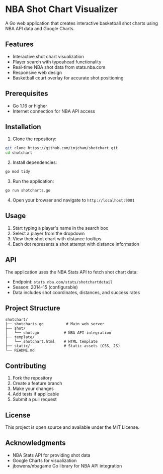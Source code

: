 # NBA Shot Chart Visualizer

A Go web application that creates interactive basketball shot charts using NBA API data and Google Charts.

## Features

- Interactive shot chart visualization
- Player search with typeahead functionality
- Real-time NBA shot data from stats.nba.com
- Responsive web design
- Basketball court overlay for accurate shot positioning

## Prerequisites

- Go 1.16 or higher
- Internet connection for NBA API access

## Installation

1. Clone the repository:
```bash
git clone https://github.com/imjcham/shotchart.git
cd shotchart
```

2. Install dependencies:
```bash
go mod tidy
```

3. Run the application:
```bash
go run shotcharts.go
```

4. Open your browser and navigate to `http://localhost:9001`

## Usage

1. Start typing a player's name in the search box
2. Select a player from the dropdown
3. View their shot chart with distance tooltips
4. Each dot represents a shot attempt with distance information

## API

The application uses the NBA Stats API to fetch shot chart data:
- Endpoint: `stats.nba.com/stats/shotchartdetail`
- Season: 2014-15 (configurable)
- Data includes shot coordinates, distances, and success rates

## Project Structure

```
shotchart/
├── shotcharts.go          # Main web server
├── shot/
│   └── shot.go           # NBA API integration
├── template/
│   └── shotchart.html    # HTML template
├── static/               # Static assets (CSS, JS)
└── README.md
```

## Contributing

1. Fork the repository
2. Create a feature branch
3. Make your changes
4. Add tests if applicable
5. Submit a pull request

## License

This project is open source and available under the MIT License.

## Acknowledgments

- NBA Stats API for providing shot data
- Google Charts for visualization
- jbowens/nbagame Go library for NBA API integration